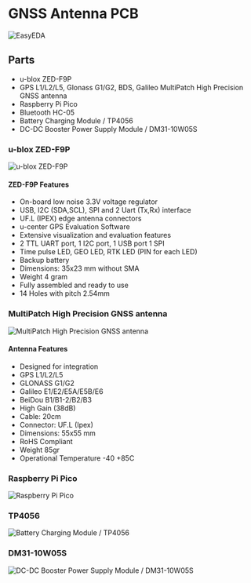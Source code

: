 # GNSS Antenna PCB

![EasyEDA](https://github.com/Nanich87/gnss-antenna-pcb/blob/main/easyeda.png "EasyEDA")

## Parts

* u-blox ZED-F9P
* GPS L1/L2/L5, Glonass G1/G2, BDS, Galileo MultiPatch High Precision GNSS antenna
* Raspberry Pi Pico
* Bluetooth HC-05
* Battery Charging Module / TP4056
* DC-DC Booster Power Supply Module / DM31-10W05S

### u-blox ZED-F9P

![u-blox ZED-F9P](https://github.com/Nanich87/gnss-antenna-pcb/blob/main/u-blox-zed-f9p.jpg "u-blox ZED-F9P")

#### ZED-F9P Features

* On-board low noise 3.3V voltage regulator
* USB, I2C (SDA,SCL), SPI and 2 Uart (Tx,Rx) interface
* UF.L (IPEX) edge antenna connectors
* u-center GPS Evaluation Software
* Extensive visualization and evaluation features
* 2 TTL UART port, 1 I2C port, 1 USB port 1 SPI
* Time pulse LED, GEO LED, RTK LED (PIN for each LED)
* Backup battery
* Dimensions: 35x23 mm without SMA
* Weight 4 gram
* Fully assembled and ready to use
* 14 Holes with pitch 2.54mm

### MultiPatch High Precision GNSS antenna

![MultiPatch High Precision GNSS antenna](https://github.com/Nanich87/gnss-antenna-pcb/blob/main/gnss-antenna.jpg "MultiPatch High Precision GNSS antenna")

#### Antenna Features

* Designed for integration
* GPS L1/L2/L5
* GLONASS G1/G2
* Galileo E1/E2/E5A/E5B/E6
* BeiDou B1/B1-2/B2/B3
* High Gain (38dB)
* Cable: 20cm
* Connector: UF.L (Ipex)
* Dimensions: 55x55 mm
* RoHS Compliant
* Weight 85gr
* Operational Temperature -40 +85C

### Raspberry Pi Pico

![Raspberry Pi Pico](https://github.com/Nanich87/gnss-antenna-pcb/blob/main/Raspberry-Pi-Pico.jpeg "Raspberry Pi Pico")

### TP4056

![Battery Charging Module / TP4056](https://github.com/Nanich87/gnss-antenna-pcb/blob/main/TP4056.jpg "Battery Charging Module / TP4056")

### DM31-10W05S

![DC-DC Booster Power Supply Module / DM31-10W05S](https://github.com/Nanich87/gnss-antenna-pcb/blob/main/DC-DC-Booster-Power-Supply-Module.jpg "DC-DC Booster Power Supply Module / DM31-10W05S")
